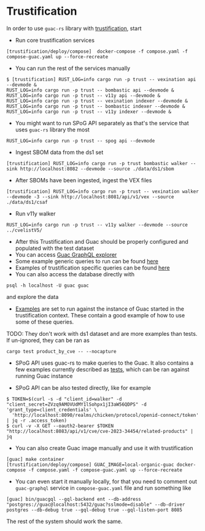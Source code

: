 # Trustification

In order to use `guac-rs` library with [trustification](http://trustification.io), start

* Run core trustification services

```shell
[trustification/deploy/compose]  docker-compose -f compose.yaml -f compose-guac.yaml up --force-recreate
```

* You can run the rest of the services manually

```shell
$ [trustification] RUST_LOG=info cargo run -p trust -- vexination api --devmode &
RUST_LOG=info cargo run -p trust -- bombastic api --devmode &
RUST_LOG=info cargo run -p trust -- v11y api --devmode &
RUST_LOG=info cargo run -p trust -- vexination indexer --devmode &
RUST_LOG=info cargo run -p trust -- bombastic indexer --devmode &
RUST_LOG=info cargo run -p trust -- v11y indexer --devmode &
```

* You might want to run SPoG API separately as that's the service that uses `guac-rs` library the most

```shell
RUST_LOG=info cargo run -p trust -- spog api --devmode
```

* Ingest SBOM data from the ds1 set

```shell
[trustification] RUST_LOG=info cargo run -p trust bombastic walker --sink http://localhost:8082 --devmode --source ./data/ds1/sbom
```

* After SBOMs have been ingested, ingest the VEX files

```shell
[trustification] RUST_LOG=info cargo run -p trust -- vexination walker --devmode -3 --sink http://localhost:8081/api/v1/vex --source ./data/ds1/csaf
```

* Run v11y walker

```shell
RUST_LOG=info cargo run -p trust -- v11y walker --devmode --source ../cvelistV5/
```

* After this Trustification and Guac should be properly configured and populated with the test dataset
* You can access [Guac GraphQL explorer](http://localhost:8085)
* Some example generic queries to run can be found [here](https://github.com/guacsec/guac/tree/main/pkg/assembler/graphql/examples)
* Examples of trustification specific queries can be found [here](../example/queries/)
* You can also access the database directly with

```shell
psql -h localhost -U guac guac
```

and explore the data

* [Examples](../lib/tests/spog.rs) are set to run against the instance of Guac started in the trustification context. These contain a good example of how to use some of these queries.

TODO: They don't work with ds1 dataset and are more examples than tests. If un-ignored, they can be ran as

```shell
cargo test product_by_cve -- --nocapture
```

* SPoG API uses guac-rs to make queries to the Guac. It also contains a few examples currently described as [tests](https://github.com/trustification/trustification/blob/main/spog/api/src/service/guac.rs), which can be ran against running Guac instance

* SPoG API can be also tested directly, like for example

```shell
$ TOKEN=$(curl -s -d "client_id=walker" -d "client_secret=ZVzq9AMOVUdMY1lSohpx1jI3aW56QDPS" -d 'grant_type=client_credentials' \
  'http://localhost:8090/realms/chicken/protocol/openid-connect/token' | jq -r .access_token)
$ curl -v -X GET --oauth2-bearer $TOKEN "http://localhost:8083/api/v1/cve/cve-2023-34454/related-products" | jq
```

* You can also create Guac image manually and use it with trustification

```shell
[guac] make container
[trustification/deploy/compose] GUAC_IMAGE=local-organic-guac docker-compose -f compose.yaml -f compose-guac.yaml up --force-recreate
```

* You can even start it manually locally, for that you need to comment out `guac-graphql` service in `compose-guac.yaml` file and run something like

```shell
[guac] bin/guacgql --gql-backend ent --db-address "postgres://guac@localhost:5432/guac?sslmode=disable" --db-driver postgres --db-debug true --gql-debug true --gql-listen-port 8085
```

The rest of the system should work the same.
